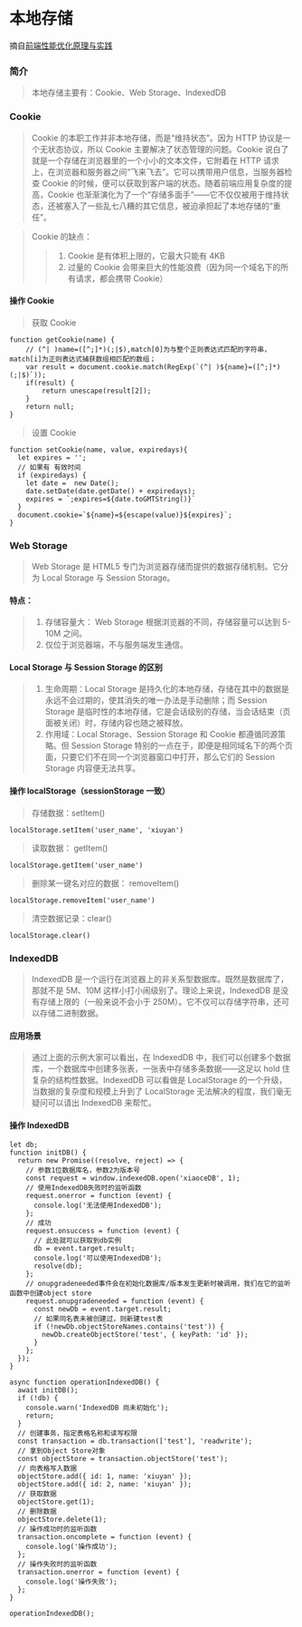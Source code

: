 # 本地存储

摘自[前端性能优化原理与实践](https://juejin.im/book/5b936540f265da0a9624b04b/section/5ba5bb16f265da0ae92a6cfc)

### 简介

> 本地存储主要有：Cookie、Web Storage、IndexedDB

### Cookie

> Cookie 的本职工作并非本地存储，而是“维持状态”。因为 HTTP 协议是一个无状态协议，所以 Cookie 主要解决了状态管理的问题。Cookie 说白了就是一个存储在浏览器里的一个小小的文本文件，它附着在 HTTP 请求上，在浏览器和服务器之间“飞来飞去”。它可以携带用户信息，当服务器检查 Cookie 的时候，便可以获取到客户端的状态。随着前端应用复杂度的提高，Cookie 也渐渐演化为了一个“存储多面手”——它不仅仅被用于维持状态，还被塞入了一些乱七八糟的其它信息，被迫承担起了本地存储的“重任”。

> Cookie 的缺点：
>
> > 1.  Cookie 是有体积上限的，它最大只能有 4KB
> > 2.  过量的 Cookie 会带来巨大的性能浪费（因为同一个域名下的所有请求，都会携带 Cookie）

#### 操作 Cookie

> 获取 Cookie

```
function getCookie(name) {
    // (^| )name=([^;]*)(;|$),match[0]为与整个正则表达式匹配的字符串，match[i]为正则表达式捕获数组相匹配的数组；
    var result = document.cookie.match(RegExp(`(^| )${name}=([^;]*)(;|$)`));
    if(result) {
        return unescape(result[2]);
    }
    return null;
}
```

> 设置 Cookie

```
function setCookie(name, value, expiredays){
  let expires = '';
  // 如果有 有效时间
  if (expiredays) {
    let date =  new Date();
    date.setDate(date.getDate() + expiredays);
    expires = `;expires=${date.toGMTString()}`
  }
  document.cookie=`${name}=${escape(value)}${expires}`;
}
```

### Web Storage

> Web Storage 是 HTML5 专门为浏览器存储而提供的数据存储机制。它分为 Local Storage 与 Session Storage。

#### 特点：

> 1. 存储容量大： Web Storage 根据浏览器的不同，存储容量可以达到 5-10M 之间。
> 2. 仅位于浏览器端，不与服务端发生通信。

#### Local Storage 与 Session Storage 的区别

> 1. 生命周期：Local Storage 是持久化的本地存储，存储在其中的数据是永远不会过期的，使其消失的唯一办法是手动删除；而 Session Storage 是临时性的本地存储，它是会话级别的存储，当会话结束（页面被关闭）时，存储内容也随之被释放。
> 2. 作用域：Local Storage、Session Storage 和 Cookie 都遵循同源策略。但 Session Storage 特别的一点在于，即便是相同域名下的两个页面，只要它们不在同一个浏览器窗口中打开，那么它们的 Session Storage 内容便无法共享。

#### 操作 localStorage（sessionStorage 一致）

> 存储数据：setItem()

```
localStorage.setItem('user_name', 'xiuyan')
```

> 读取数据： getItem()

```
localStorage.getItem('user_name')
```

> 删除某一键名对应的数据： removeItem()

```
localStorage.removeItem('user_name')
```

> 清空数据记录：clear()

```
localStorage.clear()
```

### IndexedDB

> IndexedDB 是一个运行在浏览器上的非关系型数据库。既然是数据库了，那就不是 5M、10M 这样小打小闹级别了。理论上来说，IndexedDB 是没有存储上限的（一般来说不会小于 250M）。它不仅可以存储字符串，还可以存储二进制数据。

#### 应用场景

> 通过上面的示例大家可以看出，在 IndexedDB 中，我们可以创建多个数据库，一个数据库中创建多张表，一张表中存储多条数据——这足以 hold 住复杂的结构性数据。IndexedDB 可以看做是 LocalStorage 的一个升级，当数据的复杂度和规模上升到了 LocalStorage 无法解决的程度，我们毫无疑问可以请出 IndexedDB 来帮忙。

#### 操作 IndexedDB

```
let db;
function initDB() {
  return new Promise((resolve, reject) => {
    // 参数1位数据库名，参数2为版本号
    const request = window.indexedDB.open('xiaoceDB', 1);
    // 使用IndexedDB失败时的监听函数
    request.onerror = function (event) {
      console.log('无法使用IndexedDB');
    };
    // 成功
    request.onsuccess = function (event) {
      // 此处就可以获取到db实例
      db = event.target.result;
      console.log('可以使用IndexedDB');
      resolve(db);
    };
    // onupgradeneeded事件会在初始化数据库/版本发生更新时被调用，我们在它的监听函数中创建object store
    request.onupgradeneeded = function (event) {
      const newDb = event.target.result;
      // 如果同名表未被创建过，则新建test表
      if (!newDb.objectStoreNames.contains('test')) {
        newDb.createObjectStore('test', { keyPath: 'id' });
      }
    };
  });
}

async function operationIndexedDB() {
  await initDB();
  if (!db) {
    console.warn('IndexedDB 尚未初始化');
    return;
  }
  // 创建事务，指定表格名称和读写权限
  const transaction = db.transaction(['test'], 'readwrite');
  // 拿到Object Store对象
  const objectStore = transaction.objectStore('test');
  // 向表格写入数据
  objectStore.add({ id: 1, name: 'xiuyan' });
  objectStore.add({ id: 2, name: 'xiuyan' });
  // 获取数据
  objectStore.get(1);
  // 删除数据
  objectStore.delete(1);
  // 操作成功时的监听函数
  transaction.oncomplete = function (event) {
    console.log('操作成功');
  };
  // 操作失败时的监听函数
  transaction.onerror = function (event) {
    console.log('操作失败');
  };
}

operationIndexedDB();
```
